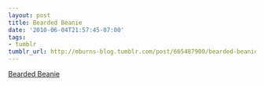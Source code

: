 ```yaml
---
layout: post
title: Bearded Beanie
date: '2010-06-04T21:57:45-07:00'
tags:
- tumblr
tumblr_url: http://mburns-blog.tumblr.com/post/665487900/bearded-beanie
---
```

<a href="http://www.etsy.com/listing/48720410/red-striped-bearded-beanie">Bearded Beanie</a>

